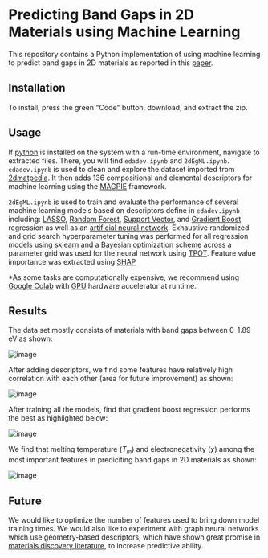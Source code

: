 # Predicting Band Gaps in 2D Materials using Machine Learning
This repository contains a Python implementation of using machine learning to predict band gaps in 2D materials as reported in this [paper](https://drive.google.com/file/d/1ESBwnPQyLl9UDGUV3vwUOMYf2XH0OY3v/view?usp=sharing).

## Installation
To install, press the green "Code" button, download, and extract the zip. 

## Usage
If [python](https://www.python.org/downloads/) is installed on the system with a run-time environment, navigate to extracted files. There, you will find ```edadev.ipynb``` and ```2dEgML.ipynb```. ```edadev.ipynb``` is used to clean and explore the dataset imported from [2dmatpedia](http://www.2dmatpedia.org/about). It then adds 136 compositional and elemental descriptors for machine learning using the [MAGPIE](https://www.nature.com/articles/npjcompumats201628) framework.

```2dEgML.ipynb``` is used to train and evaluate the performance of several machine learning models based on descriptors define in ```edadev.ipynb``` including: [LASSO](https://en.wikipedia.org/wiki/Lasso_(statistics)), [Random Forest](https://en.wikipedia.org/wiki/Random_forest), [Support Vector](https://en.wikipedia.org/wiki/Support_vector_machine#Regression), and [Gradient Boost](https://proceedings.neurips.cc/paper_files/paper/2000/file/8d9fc2308c8f28d2a7d2f6f48801c705-Paper.pdf) regression as well as an [artificial neural network](https://en.wikipedia.org/wiki/Neural_network_(machine_learning)). Exhaustive randomized and grid search hyperparameter
 tuning was performed for all regression models using [sklearn](https://scikit-learn.org/stable/) and a Bayesian optimization scheme across a parameter grid was used for the neural network using [TPOT](https://epistasislab.github.io/tpot/latest/). Feature value importance was extracted using [SHAP](https://shap.readthedocs.io/en/latest/example_notebooks/overviews/An%20introduction%20to%20explainable%20AI%20with%20Shapley%20values.html)

 *As some tasks are computationally expensive, we recommend using [Google Colab](https://colab.research.google.com/) with [GPU](https://saturncloud.io/blog/how-to-activate-gpu-computing-in-google-colab/) hardware accelerator at runtime. 

 ## Results
 The data set mostly consists of materials with band gaps between 0-1.89 eV as shown:
 
![image](https://github.com/user-attachments/assets/13893154-778a-4777-a4a7-a8e88deeb531)

After adding descriptors, we find some features have relatively high correlation with each other (area for future improvement) as shown:

![image](https://github.com/user-attachments/assets/8c822efc-992e-40ac-a9e5-d7062b00ce27)

After training all the models, find that gradient boost regression performs the best as highlighted below:

![image](https://github.com/user-attachments/assets/7e8138bb-5cd7-4f28-8521-c21806ffc606)

We find that melting temperature ($T_{m}$) and electronegativity ($\chi$) among the most important features in prediciting band gaps in 2D materials as shown:

![image](https://github.com/user-attachments/assets/e2d9e49a-40d7-45cb-969c-4e1e8a6e2e56)

## Future
We would like to optimize the number of features used to bring down model training times. We would also like to experiment with graph neural networks which use geometry-based descriptors, which have shown great promise in [materials discovery literature](https://www.nature.com/articles/s43246-022-00315-6), to increase predictive ability. 

